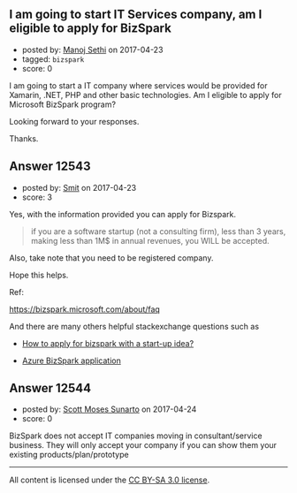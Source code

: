 ## I am going to start IT Services company, am I eligible to apply for BizSpark

- posted by: [Manoj Sethi](https://stackexchange.com/users/2479816/manoj-sethi) on 2017-04-23
- tagged: `bizspark`
- score: 0

<p>I am going to start a IT company where services would be provided for Xamarin, .NET, PHP and other basic technologies. Am I eligible to apply for Microsoft BizSpark program?</p>

<p>Looking forward to your responses.</p>

<p>Thanks.</p>



## Answer 12543

- posted by: [Smit](https://stackexchange.com/users/7665731/smit) on 2017-04-23
- score: 3

<p>Yes, with the information provided you can apply for Bizspark.</p>

<blockquote>
  <p>if you are a software startup (not a consulting firm), less than 3
  years, making less than 1M$ in annual revenues, you WILL be accepted.</p>
</blockquote>

<p>Also, take note that you need to be registered company.</p>

<p>Hope this helps.</p>

<p>Ref: </p>

<p><a href="https://bizspark.microsoft.com/about/faq" rel="nofollow noreferrer">https://bizspark.microsoft.com/about/faq</a></p>

<p>And there are many others helpful stackexchange questions such as</p>

<ul>
<li><p><a href="https://startups.stackexchange.com/questions/7413/how-to-apply-for-bizspark-with-a-start-up-idea">How to apply for bizspark with a start-up idea?</a></p></li>
<li><p><a href="https://startups.stackexchange.com/questions/5631/azure-bizspark-application">Azure BizSpark application</a></p></li>
</ul>



## Answer 12544

- posted by: [Scott Moses Sunarto](https://stackexchange.com/users/5589688/scott-moses-sunarto) on 2017-04-24
- score: 0

<p>BizSpark does not accept IT companies moving in consultant/service business. They will only accept your company if you can show them your existing products/plan/prototype</p>




---

All content is licensed under the [CC BY-SA 3.0 license](https://creativecommons.org/licenses/by-sa/3.0/).
